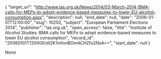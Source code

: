{
  "target_url": "http://www.ias.org.uk/News/2014/03-March-2014-BMA-calls-for-MEPs-to-adopt-evidence-based-measures-to-lower-EU-alcohol-consumption.aspx", 
  "description": null, 
  "end_date": null, 
  "date": "2006-01-01T12:00:00", 
  "slug": 10202, 
  "subject": "European Parliament Elections 2014", 
  "publisher": "ias.org.uk", 
  "open_access": false, 
  "title": "Institute of Alcohol Studies: BMA calls for MEPs to adopt evidence-based measures to lower EU alcohol consumption", 
  "record_id": "20060101T120000/dt2K1mfonBOmACHZfu2NsA==", 
  "start_date": null
}

None